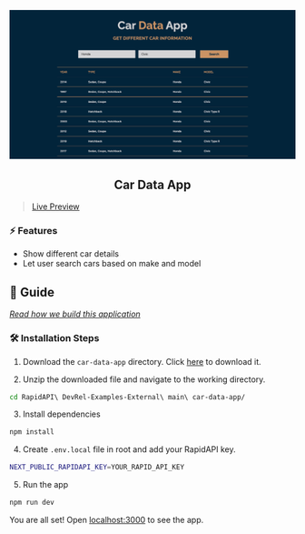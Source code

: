 ![cover](assets/cover.png)

<div align="center">
	<h2>Car Data App</h2>
</div>

> [Live Preview](https://rapidapi-example-car-data-app.vercel.app/)

### ⚡️ Features

- Show different car details
- Let user search cars based on make and model

## 📖 Guide

[*Read how we build this application*](https://rapidapi.com/guides/build-car-data-app)

### 🛠️ Installation Steps

1. Download the `car-data-app` directory. Click [here](https://download-directory.github.io/?url=https://github.com/RapidAPI/DevRel-Examples-External/tree/main/car-data-app) to download it.

2. Unzip the downloaded file and navigate to the working directory.

```bash
cd RapidAPI\ DevRel-Examples-External\ main\ car-data-app/
```

3. Install dependencies

```bash
npm install
```

4. Create `.env.local` file in root and add your RapidAPI key.

```bash
NEXT_PUBLIC_RAPIDAPI_KEY=YOUR_RAPID_API_KEY
```

5. Run the app

```bash
npm run dev
```

You are all set! Open [localhost:3000](http://localhost:3000/) to see the app.

